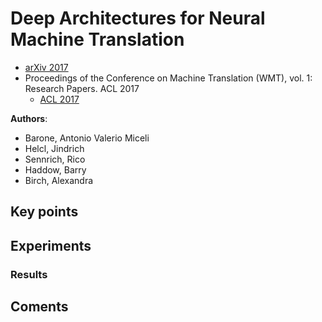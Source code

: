 # Deep Architectures for Neural Machine Translation
* [arXiv 2017](https://arxiv.org/abs/1707.07631)
* Proceedings of the Conference on Machine Translation (WMT), vol. 1: Research Papers. ACL 2017
  * [ACL 2017](http://www.aclweb.org/anthology/W17-4710)

**Authors**:
* Barone, Antonio Valerio Miceli
* Helcl, Jindrich
* Sennrich, Rico
* Haddow, Barry
* Birch, Alexandra

## Key points


## Experiments

### Results

## Coments
